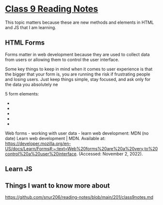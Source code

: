 # [Class 9 Reading Notes](https://github.com/snur206/reading-notes/blob/main/201/class9notes.md)

This topic matters because these are new methods and elements in HTML and JS that I am learning.



## HTML Forms

Forms matter in web development because they are used to collect data from users or allowing them to control the user interface. 

Some key things to keep in mind when it comes to user experience is that the bigger that your form is, you are running the risk if frustrating people and losing users. Just keep things simple, stay focused, and ask only for the data you absolutely ne

5 form elements:

-

-

-

-

-

Web forms - working with user data - learn web development: MDN (no date) Learn web development | MDN. Available at: https://developer.mozilla.org/en-US/docs/Learn/Forms#:~:text=Web%20forms%20are%20a%20very,to%20control%20a%20user%20interface. (Accessed: November 2, 2022). 

## Learn JS













## Things I want to know more about




https://github.com/snur206/reading-notes/blob/main/201/class9notes.md
